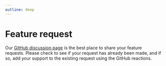 ```yaml
---
outline: deep
---
```


# Feature request

Our [GitHub discussion page](https://github.com/theQRL/go-zond/discussions) is the best place to share your feature requests.  Please check to see if your request has already been made, and if so, add your support to the existing request using the GitHub reactions.

